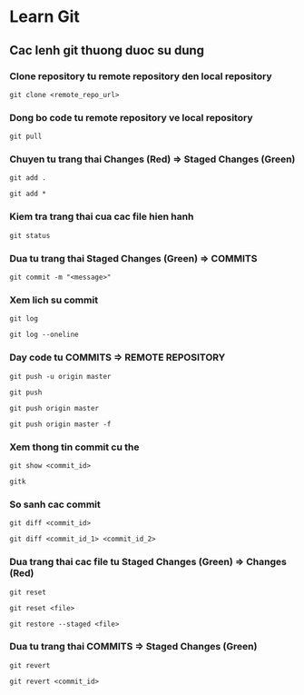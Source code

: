 # Learn Git

## Cac lenh git thuong duoc su dung

### Clone repository tu remote repository den local repository

```
git clone <remote_repo_url>
```

### Dong bo code tu remote repository ve local repository

```
git pull
```

### Chuyen tu trang thai Changes (Red) => Staged Changes (Green)

```
git add .
```

```
git add *
```

### Kiem tra trang thai cua cac file hien hanh

```
git status
```

### Dua tu trang thai Staged Changes (Green) => COMMITS

```
git commit -m "<message>"
```

### Xem lich su commit

```
git log
```

```
git log --oneline
```

### Day code tu COMMITS => REMOTE REPOSITORY

```
git push -u origin master
```

```
git push
```

```
git push origin master
```

```
git push origin master -f
```

### Xem thong tin commit cu the

```
git show <commit_id>
```

```
gitk
```

### So sanh cac commit

```
git diff <commit_id>
```

```
git diff <commit_id_1> <commit_id_2>
```

### Dua trang thai cac file tu Staged Changes (Green) => Changes (Red)

```
git reset
```

```
git reset <file>
```

```
git restore --staged <file>
```

### Dua tu trang thai COMMITS => Staged Changes (Green)

```
git revert
```

```
git revert <commit_id>
```

